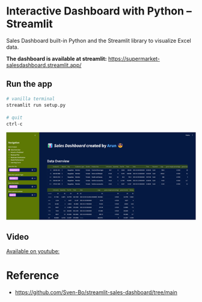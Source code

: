 # Interactive Dashboard with Python – Streamlit 

Sales Dashboard built-in Python and the Streamlit library to visualize Excel data.

**The dashboard is available at streamlit:** https://supermarket-salesdashboard.streamlit.app/

## Run the app
```python 
# vanilla terminal
streamlit run setup.py

# quit
ctrl-c
```

![alt text](image.png) 


## Video

[Available on youtube:](https://youtu.be/pqi1fY-l4AY)


# Reference 
- https://github.com/Sven-Bo/streamlit-sales-dashboard/tree/main
